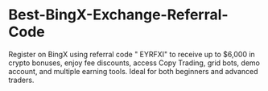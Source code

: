 # Best-BingX-Exchange-Referral-Code
Register on BingX using referral code " EYRFXI" to receive up to $6,000 in crypto bonuses, enjoy fee discounts, access Copy Trading, grid bots, demo account, and multiple earning tools. Ideal for both beginners and advanced traders.
